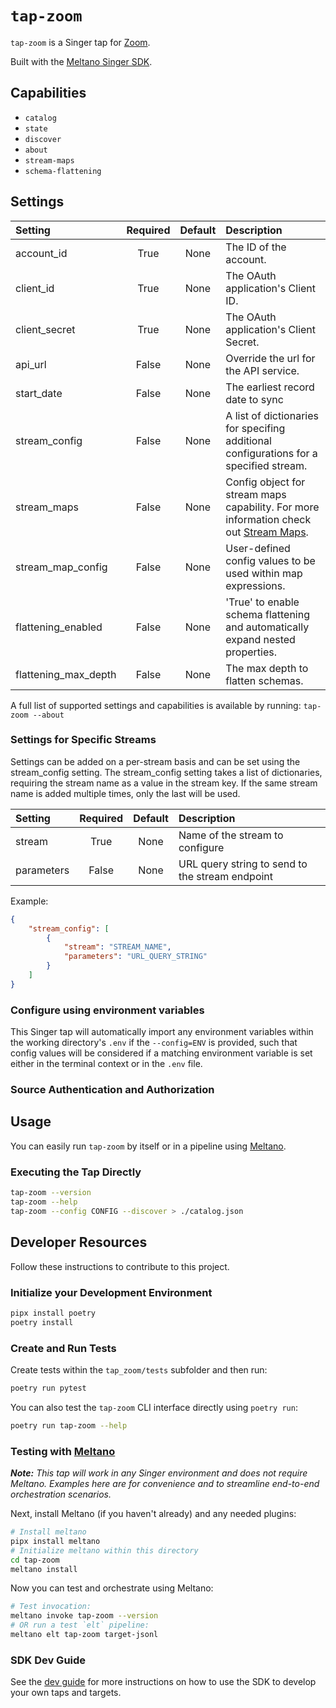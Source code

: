 # `tap-zoom`

`tap-zoom` is a Singer tap for [Zoom](https://zoom.com/).

Built with the [Meltano Singer SDK](https://sdk.meltano.com).

## Capabilities

* `catalog`
* `state`
* `discover`
* `about`
* `stream-maps`
* `schema-flattening`

## Settings

| Setting             | Required | Default | Description |
|:--------------------|:--------:|:-------:|:------------|
| account_id          | True     | None    | The ID of the account. |
| client_id           | True     | None    | The OAuth application's Client ID. |
| client_secret       | True     | None    | The OAuth application's Client Secret. |
| api_url             | False    | None    | Override the url for the API service. |
| start_date          | False    | None    | The earliest record date to sync |
| stream_config       | False    | None    | A list of dictionaries for specifing additional             configurations for a specified stream. |
| stream_maps         | False    | None    | Config object for stream maps capability. For more information check out [Stream Maps](https://sdk.meltano.com/en/latest/stream_maps.html). |
| stream_map_config   | False    | None    | User-defined config values to be used within map expressions. |
| flattening_enabled  | False    | None    | 'True' to enable schema flattening and automatically expand nested properties. |
| flattening_max_depth| False    | None    | The max depth to flatten schemas. |

A full list of supported settings and capabilities is available by running: `tap-zoom --about`

### Settings for Specific Streams

Settings can be added on a per-stream basis and can be set using the stream_config setting. The stream_config setting takes a list of dictionaries, requiring the stream name as a value in the stream key. If the same stream name is added multiple times, only the last will be used.

| Setting             | Required | Default | Description |
|:--------------------|:--------:|:-------:|:------------|
| stream              | True     | None    | Name of the stream to configure |
| parameters          | False    | None    | URL query string to send to the stream endpoint |

Example:

```json
{
    "stream_config": [
        {
            "stream": "STREAM_NAME",
            "parameters": "URL_QUERY_STRING"
        }
    ]
}
```

### Configure using environment variables

This Singer tap will automatically import any environment variables within the working directory's
`.env` if the `--config=ENV` is provided, such that config values will be considered if a matching
environment variable is set either in the terminal context or in the `.env` file.

### Source Authentication and Authorization

<!--
Developer TODO: If your tap requires special access on the source system, or any special authentication requirements, provide those here.
-->

## Usage

You can easily run `tap-zoom` by itself or in a pipeline using [Meltano](https://meltano.com/).

### Executing the Tap Directly

```bash
tap-zoom --version
tap-zoom --help
tap-zoom --config CONFIG --discover > ./catalog.json
```

## Developer Resources

Follow these instructions to contribute to this project.

### Initialize your Development Environment

```bash
pipx install poetry
poetry install
```

### Create and Run Tests

Create tests within the `tap_zoom/tests` subfolder and
  then run:

```bash
poetry run pytest
```

You can also test the `tap-zoom` CLI interface directly using `poetry run`:

```bash
poetry run tap-zoom --help
```

### Testing with [Meltano](https://www.meltano.com)

_**Note:** This tap will work in any Singer environment and does not require Meltano.
Examples here are for convenience and to streamline end-to-end orchestration scenarios._

<!--
Developer TODO:
Your project comes with a custom `meltano.yml` project file already created. Open the `meltano.yml` and follow any "TODO" items listed in
the file.
-->

Next, install Meltano (if you haven't already) and any needed plugins:

```bash
# Install meltano
pipx install meltano
# Initialize meltano within this directory
cd tap-zoom
meltano install
```

Now you can test and orchestrate using Meltano:

```bash
# Test invocation:
meltano invoke tap-zoom --version
# OR run a test `elt` pipeline:
meltano elt tap-zoom target-jsonl
```

### SDK Dev Guide

See the [dev guide](https://sdk.meltano.com/en/latest/dev_guide.html) for more instructions on how to use the SDK to develop your own taps and targets.
